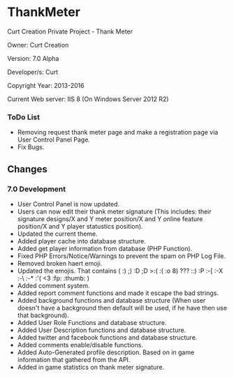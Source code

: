# ThankMeter
Curt Creation Private Project - Thank Meter

Owner: Curt Creation 

Version: 7.0 Alpha

Developer/s: Curt

Copyright Year: 2013-2016

Current Web server: IIS 8 (On Windows Server 2012 R2)


### ToDo List

* Removing request thank meter page and make a registration page via User Control Panel Page.
* Fix Bugs.


## Changes

### 7.0 Development

* User Control Panel is now updated.
* Users can now edit their thank meter signature (This includes: their signature designs/X and Y meter position/X and Y online feature position/X and Y player statustics position).
* Updated the current theme.
* Added player cache into database structure.
* Added get player information from database (PHP Function).
* Fixed PHP Errors/Notice/Warnings to prevent the spam on PHP Log File.
* Removed broken haert emoji.
* Updated the emojis. That contains (  :) ;) :D ;D >:( :( :o 8) ??? ::) :P :-[ :-X :-\ :-* :'( <3 :fp: :thumb: )
* Added comment system.
* Added report comment functions and made it escape the bad strings.
* Added background functions and database structure (When user doesn't have a background then default will be used, if he have then use that background).
* Added User Role Functions and database structure.
* Added User Description functions and database structure. 
* Added twitter and facebook functions and database structure.
* Added comments enable/disable functions.
* Added Auto-Generated profile description. Based on in game information that gathered from the API.
* Added in game statistics on thank meter signature.